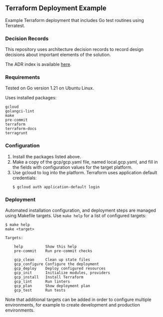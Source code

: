 ## Terraform Deployment Example
Example Terraform deployment that includes Go test routines using Terratest.

### Decision Records
This repository uses architecture decision records to record design decisions about important elements of the solution.

The ADR index is available [here](./docs/decisions/index.md).

### Requirements
Tested on Go version 1.21 on Ubuntu Linux.

Uses installed packages:
```
gcloud
golangci-lint
make
pre-commit
terraform
terraform-docs
terragrunt
```

### Configuration
1. Install the packages listed above.
1. Make a copy of the gcp/gcp.yaml file, named local.gcp.yaml, and fill in the fields with configuration values for the target platform.
1. Use gcloud to log into the platform. Terraform uses application default credentials:
    ```
    $ gcloud auth application-default login
    ```

### Deployment
Automated installation configuration, and deployment steps are managed using Makefile targets. Use ```make help``` for a list of configured targets:
```
$ make help 
make <target>

Targets:

    help          Show this help
    pre-commit    Run pre-commit checks

    gcp_clean     Clean up state files
    gcp_configure Configure the deployment
    gcp_deploy    Deploy configured resources
    gcp_init      Initialize modules, providers
    gcp_install   Install Terraform
    gcp_lint      Run linters
    gcp_plan      Show deployment plan
    gcp_test      Run tests
```

Note that additional targets can be added in order to configure multiple environments, for example to create development and production environments.
